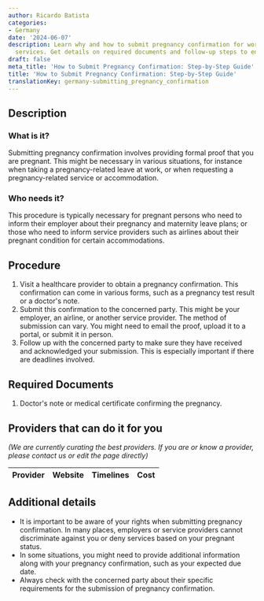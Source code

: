 ```yaml
---
author: Ricardo Batista
categories:
- Germany
date: '2024-06-07'
description: Learn why and how to submit pregnancy confirmation for work leave or
  services. Get details on required documents and follow-up steps to ensure acknowledgment.
draft: false
meta_title: 'How to Submit Pregnancy Confirmation: Step-by-Step Guide'
title: 'How to Submit Pregnancy Confirmation: Step-by-Step Guide'
translationKey: germany-submitting_pregnancy_confirmation
---
```


## Description
### What is it?
Submitting pregnancy confirmation involves providing formal proof that you are pregnant. This might be necessary in various situations, for instance when taking a pregnancy-related leave at work, or when requesting a pregnancy-related service or accommodation. 
### Who needs it?
This procedure is typically necessary for pregnant persons who need to inform their employer about their pregnancy and maternity leave plans; or those who need to inform service providers such as airlines about their pregnant condition for certain accommodations.

## Procedure
1. Visit a healthcare provider to obtain a pregnancy confirmation. This confirmation can come in various forms, such as a pregnancy test result or a doctor's note.
2. Submit this confirmation to the concerned party. This might be your employer, an airline, or another service provider. The method of submission can vary. You might need to email the proof, upload it to a portal, or submit it in person.
3. Follow up with the concerned party to make sure they have received and acknowledged your submission. This is especially important if there are deadlines involved.

## Required Documents
1. Doctor's note or medical certificate confirming the pregnancy.
  
## Providers that can do it for you

_(We are currently curating the best providers. If you are or know a provider, please contact us or edit the page directly)_

| Provider        |     Website     |     Timelines    |       Cost      |
| --------------- | --------------- |  :-------------: | :-------------: |

## Additional details
- It is important to be aware of your rights when submitting pregnancy confirmation. In many places, employers or service providers cannot discriminate against you or deny services based on your pregnant status.
- In some situations, you might need to provide additional information along with your pregnancy confirmation, such as your expected due date.
- Always check with the concerned party about their specific requirements for the submission of pregnancy confirmation.